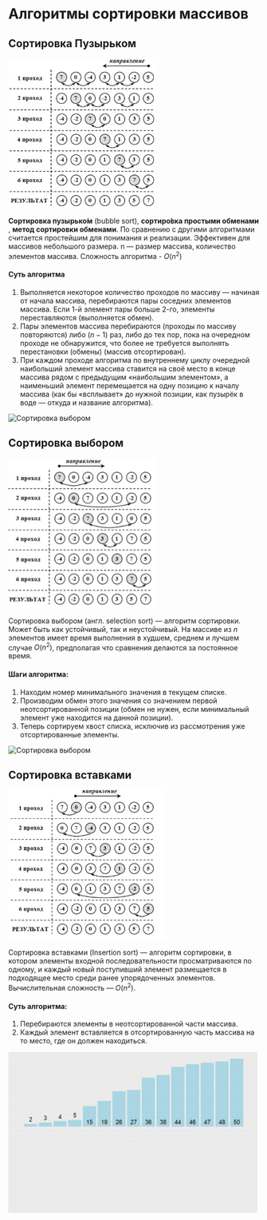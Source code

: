 # Алгоритмы сортировки массивов

## Сортировка Пузырьком

<img src="Media/BubbleSort.png" alt="Сортировка Пузырьком" height="300">

**Сортировка пузырько́м** (bubble sort),  **сортиро́вка простыми обменами** , **метод сортировки обменами**.
По сравнению с другими алгоритмами считается простейшим для понимания и реализации. Эффективен для массивов небольшого размера. n — размер массива, количество элементов массива. Сложность алгоритма - $O(n^2)$

#### Суть алгоритма

1. Выполняется некоторое количество проходов по массиву — начиная от начала массива, перебираются пары соседних элементов массива. Если 1-й элемент пары больше 2-го, элементы переставляются (выполняется обмен).
2. Пары элементов массива перебираются (проходы по массиву повторяются) либо $(n−1)$ раз, либо до тех пор, пока на очередном проходе не обнаружится, что более не требуется выполнять перестановки (обмены) (массив отсортирован).
3. При каждом проходе алгоритма по внутреннему циклу очередной наибольший элемент массива ставится на своё место в конце массива рядом с предыдущим «наибольшим элементом», а наименьший элемент перемещается на одну позицию к началу массива (как бы «всплывает» до нужной позиции, как пузырёк в воде — откуда и название алгоритма).

<img src="Media/BubbleSort.gif" alt="Сортировка выбором" width="500">

## Сортировка выбором

<img src="Media/SelectionSort.png" alt="Сортировка выбором" height="300">

Сортировка выбором (англ. selection sort) — алгоритм сортировки. Может быть как устойчивый, так и неустойчивый. На массиве из
$n$ элементов имеет время выполнения в худшем, среднем и лучшем случае $O(n^2)$, предполагая что сравнения делаются за постоянное время.

#### Шаги алгоритма:

1. Находим номер минимального значения в текущем списке.
2. Производим обмен этого значения со значением первой неотсортированной позиции (обмен не нужен, если минимальный элемент уже находится на данной позиции).
3. Теперь сортируем хвост списка, исключив из рассмотрения уже отсортированные элементы.

<img src="Media/SelectionSort.gif" alt="Сортировка выбором" width="500">

## Сортировка вставками

<img src="Media/InsertSort.png" alt="Сортировка выбором" height="300">

Сортировка вставками (Insertion sort) — алгоритм сортировки, в котором элементы входной последовательности просматриваются по одному, и каждый новый поступивший элемент размещается в подходящее место среди ранее упорядоченных элементов. Вычислительная сложность — $O(n^2)$.

#### Суть алгоритма:

1. Перебираются элементы в неотсортированной части массива.
2. Каждый элемент вставляется в отсортированную часть массива на то место, где он должен находиться.

<img src="Media/InsertSort.gif" alt="Сортировка вставками" width="500">
